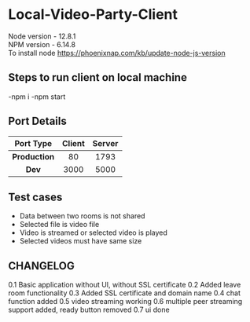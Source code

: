 # Local-Video-Party-Client

Node version - 12.8.1  
NPM version - 6.14.8  
To install node <https://phoenixnap.com/kb/update-node-js-version>

## Steps to run client on local machine

-npm i 
-npm start 

## Port Details

| Port Type      | Client    | Server    |
|:--------------:|:---------:|:---------:|
| **Production** | 80        | 1793      |
| **Dev**        | 3000      | 5000      |

## Test cases

- Data between two rooms is not shared
- Selected file is video file
- Video is streamed or selected video is played
- Selected videos must have same size

## CHANGELOG

0.1 Basic application without UI, without SSL certificate
0.2 Added leave room functionality
0.3 Added SSL certificate and domain name
0.4 chat function added
0.5 video streaming working
0.6 multiple peer streaming support added, ready button removed
0.7 ui done
